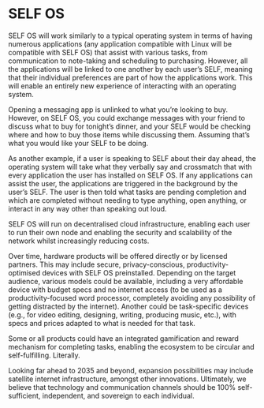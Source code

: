 # SELF OS

SELF OS will work similarly to a typical operating system in terms of having numerous applications (any application compatible with Linux will be compatible with SELF OS) that assist with various tasks, from communication to note-taking and scheduling to purchasing. However, all the applications will be linked to one another by each user’s SELF, meaning that their individual preferences are part of how the applications work. This will enable an entirely new experience of interacting with an operating system.&#x20;

Opening a messaging app is unlinked to what you’re looking to buy. However, on SELF OS, you could exchange messages with your friend to discuss what to buy for tonight’s dinner, and your SELF would be checking where and how to buy those items while discussing them. Assuming that’s what you would like your SELF to be doing.

As another example, if a user is speaking to SELF about their day ahead, the operating system will take what they verbally say and crossmatch that with every application the user has installed on SELF OS. If any applications can assist the user, the applications are triggered in the background by the user’s SELF. The user is then told what tasks are pending completion and which are completed without needing to type anything, open anything, or interact in any way other than speaking out loud.

SELF OS will run on decentralised cloud infrastructure, enabling each user to run their own node and enabling the security and scalability of the network whilst increasingly reducing costs.

Over time, hardware products will be offered directly or by licensed partners. This may include secure, privacy-conscious, productivity-optimised devices with SELF OS preinstalled. Depending on the target audience, various models could be available, including a very affordable device with budget specs and no internet access (to be used as a productivity-focused word processor, completely avoiding any possibility of getting distracted by the internet). Another could be task-specific devices (e.g., for video editing, designing, writing, producing music, etc.), with specs and prices adapted to what is needed for that task.

Some or all products could have an integrated gamification and reward mechanism for completing tasks, enabling the ecosystem to be circular and self-fulfilling. Literally.

Looking far ahead to 2035 and beyond, expansion possibilities may include satellite internet infrastructure, amongst other innovations. Ultimately, we believe that technology and communication channels should be 100% self-sufficient, independent, and sovereign to each individual.
